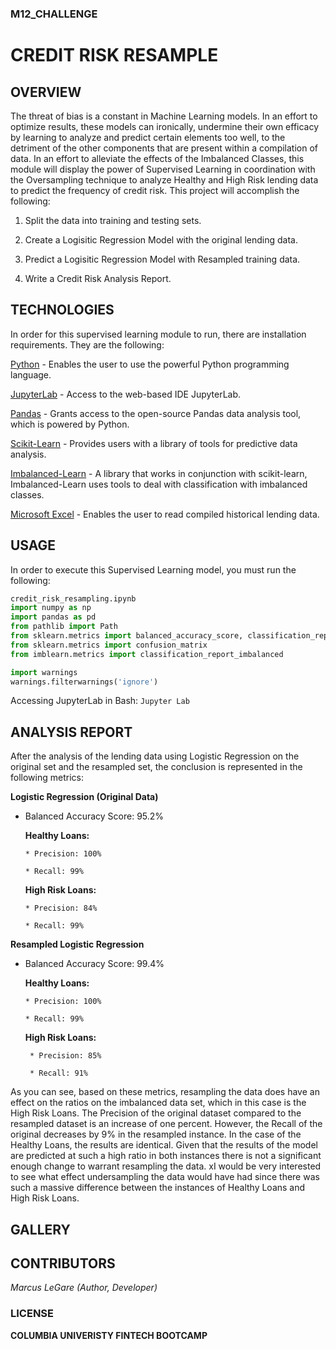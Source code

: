 ### M12_CHALLENGE

# CREDIT RISK RESAMPLE

## OVERVIEW

The threat of bias is a constant in Machine Learning models. In an effort to optimize results, these models can ironically, undermine their own efficacy by learning to analyze and predict certain elements too well, to the detriment of the other components that are present within a compilation of data. In an effort to alleviate the effects of the Imbalanced Classes, this module will display the power of Supervised Learning in coordination with the Oversampling technique to analyze Healthy and High Risk lending data to predict the frequency of credit risk. This project will accomplish the following:

1. Split the data into training and testing sets.

2. Create a Logisitic Regression Model with the original lending data.

3. Predict a Logisitic Regression Model with Resampled training data.

4. Write a Credit Risk Analysis Report.

## TECHNOLOGIES

In order for this supervised learning module to run, there are installation requirements. They are the following:

[Python](https://www.python.org/downloads/) - Enables the user to use the powerful Python programming language.

[JupyterLab](https://jupyter.org/) - Access to the web-based IDE JupyterLab.  

[Pandas](https://pandas.pydata.org/) - Grants access to the open-source Pandas data analysis tool, which is powered by Python.

[Scikit-Learn](https://scikit-learn.org/stable/install.html) - Provides users with a library of tools for predictive data analysis.

[Imbalanced-Learn](https://imbalanced-learn.org/stable/) - A library that works in conjunction with scikit-learn, Imbalanced-Learn uses tools to deal with classification with imbalanced classes.

[Microsoft Excel](https://www.microsoft.com/en-us/microsoft-365/excel) - Enables the user to read compiled historical lending data.


## USAGE

In order to execute this Supervised Learning model, you must run the following:

```python
credit_risk_resampling.ipynb
import numpy as np
import pandas as pd
from pathlib import Path
from sklearn.metrics import balanced_accuracy_score, classification_report
from sklearn.metrics import confusion_matrix
from imblearn.metrics import classification_report_imbalanced

import warnings
warnings.filterwarnings('ignore')
```

Accessing JupyterLab in Bash: `Jupyter Lab`

## ANALYSIS REPORT

After the analysis of the lending data using Logistic Regression on the original set and the resampled set, the conclusion is represented in the following metrics:

**Logistic Regression (Original Data)**

* Balanced Accuracy Score: 95.2%
    
    **Healthy Loans:**
        
      * Precision: 100%

      * Recall: 99%
    
    **High Risk Loans:**
    
      * Precision: 84%

      * Recall: 99%

**Resampled Logistic Regression**

* Balanced Accuracy Score: 99.4%

    **Healthy Loans:**
    
      * Precision: 100%

      * Recall: 99%

    **High Risk Loans:**

       * Precision: 85%

       * Recall: 91%

As you can see, based on these metrics, resampling the data does have an effect on the ratios on the imbalanced data set, which in this case is the High Risk Loans. The Precision of the original dataset compared to the resampled dataset is an increase of one percent. However, the Recall of the original decreases by 9% in the resampled instance. In the case of the Healthy Loans, the results are identical. Given that the results of the model are predicted at such a high ratio in both instances there is not a significant enough change to warrant resampling the data. xI would be very interested to see what effect undersampling the data would have had since there was such a massive difference between the instances of Healthy Loans and High Risk Loans. 


## GALLERY


## CONTRIBUTORS

*Marcus LeGare (Author, Developer)*

### LICENSE

**COLUMBIA UNIVERISTY FINTECH BOOTCAMP**